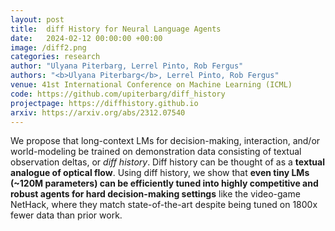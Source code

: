 ```yaml
---
layout: post
title:  diff History for Neural Language Agents
date:   2024-02-12 00:00:00 +00:00
image: /diff2.png
categories: research
author: "Ulyana Piterbarg, Lerrel Pinto, Rob Fergus"
authors: "<b>Ulyana Piterbarg</b>, Lerrel Pinto, Rob Fergus"
venue: 41st International Conference on Machine Learning (ICML)
code: https://github.com/upiterbarg/diff_history
projectpage: https://diffhistory.github.io
arxiv: https://arxiv.org/abs/2312.07540
---
```

We propose that long-context LMs for decision-making, interaction, and/or world-modeling be trained on demonstration data consisting of textual observation deltas, or *diff history*. Diff history can be thought of as a **textual analogue of optical flow**. Using diff history, we show that **even tiny LMs (~120M parameters) can be efficiently tuned into highly competitive and robust agents for hard decision-making settings** like the video-game NetHack, where they match state-of-the-art despite being tuned on 1800x fewer data than prior work.
